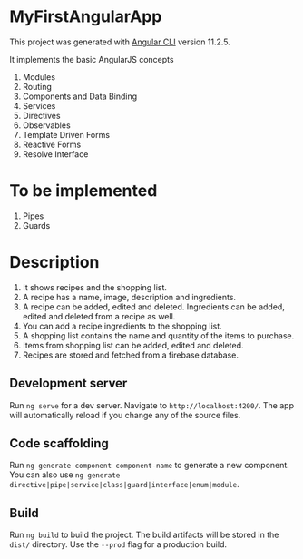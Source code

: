 # MyFirstAngularApp

This project was generated with [Angular CLI](https://github.com/angular/angular-cli) version 11.2.5.

It implements the basic AngularJS concepts
1. Modules
2. Routing
3. Components and Data Binding
4. Services
5. Directives
6. Observables
7. Template Driven Forms
8. Reactive Forms
9. Resolve Interface

# To be implemented
1. Pipes
2. Guards

# Description
1. It shows recipes and the shopping list.
2. A recipe has a name, image, description and ingredients.
3. A recipe can be added, edited and deleted. Ingredients can be added, edited and deleted from a recipe as well.
4. You can add a recipe ingredients to the shopping list.
5. A shopping list contains the name and quantity of the items to purchase.
6. Items from shopping list can be added, edited and deleted.
7. Recipes are stored and fetched from a firebase database.

## Development server

Run `ng serve` for a dev server. Navigate to `http://localhost:4200/`. The app will automatically reload if you change any of the source files.

## Code scaffolding

Run `ng generate component component-name` to generate a new component. You can also use `ng generate directive|pipe|service|class|guard|interface|enum|module`.

## Build

Run `ng build` to build the project. The build artifacts will be stored in the `dist/` directory. Use the `--prod` flag for a production build.
